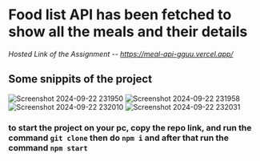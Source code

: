 # Food list API has been fetched to show all the meals and their details
*Hosted Link of the Assignment --  https://meal-api-gguu.vercel.app/*
## Some snippits of the project
![Screenshot 2024-09-22 231950](https://github.com/user-attachments/assets/f3dd20c5-4384-43c4-aaa7-d140dec00199)
![Screenshot 2024-09-22 231958](https://github.com/user-attachments/assets/0d6ab649-928b-46a1-8787-a33765304094)
![Screenshot 2024-09-22 232010](https://github.com/user-attachments/assets/c058b8f3-4ca7-4037-94c8-8dbd2946ae68)
![Screenshot 2024-09-22 232031](https://github.com/user-attachments/assets/d17ae30e-b27f-483a-a2d2-46461c3d8753)

### to start the project on your pc, copy the repo link, and run the command ```git clone``` then do ```npm i``` and after that run the command ```npm start```
